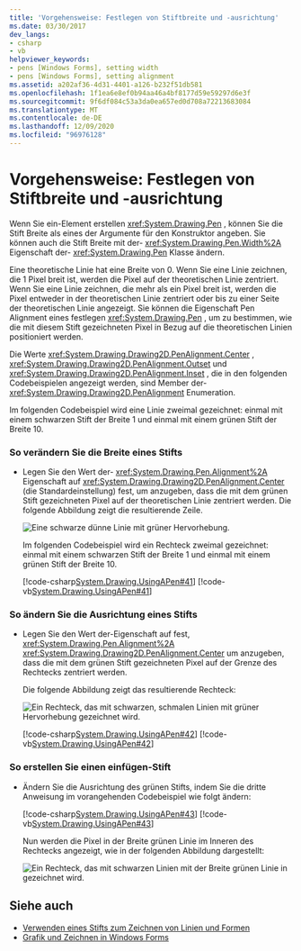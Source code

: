 ```yaml
---
title: 'Vorgehensweise: Festlegen von Stiftbreite und -ausrichtung'
ms.date: 03/30/2017
dev_langs:
- csharp
- vb
helpviewer_keywords:
- pens [Windows Forms], setting width
- pens [Windows Forms], setting alignment
ms.assetid: a202af36-4d31-4401-a126-b232f51db581
ms.openlocfilehash: 1f1ea6e8ef0b94aa46a4bf8177d59e59297d6e3f
ms.sourcegitcommit: 9f6df084c53a3da0ea657ed0d708a72213683084
ms.translationtype: MT
ms.contentlocale: de-DE
ms.lasthandoff: 12/09/2020
ms.locfileid: "96976128"
---
```

# <a name="how-to-set-pen-width-and-alignment"></a>Vorgehensweise: Festlegen von Stiftbreite und -ausrichtung
Wenn Sie ein-Element erstellen <xref:System.Drawing.Pen> , können Sie die Stift Breite als eines der Argumente für den Konstruktor angeben. Sie können auch die Stift Breite mit der- <xref:System.Drawing.Pen.Width%2A> Eigenschaft der- <xref:System.Drawing.Pen> Klasse ändern.  
  
 Eine theoretische Linie hat eine Breite von 0. Wenn Sie eine Linie zeichnen, die 1 Pixel breit ist, werden die Pixel auf der theoretischen Linie zentriert. Wenn Sie eine Linie zeichnen, die mehr als ein Pixel breit ist, werden die Pixel entweder in der theoretischen Linie zentriert oder bis zu einer Seite der theoretischen Linie angezeigt. Sie können die Eigenschaft Pen Alignment eines festlegen <xref:System.Drawing.Pen> , um zu bestimmen, wie die mit diesem Stift gezeichneten Pixel in Bezug auf die theoretischen Linien positioniert werden.  
  
 Die Werte <xref:System.Drawing.Drawing2D.PenAlignment.Center> , <xref:System.Drawing.Drawing2D.PenAlignment.Outset> und <xref:System.Drawing.Drawing2D.PenAlignment.Inset> , die in den folgenden Codebeispielen angezeigt werden, sind Member der- <xref:System.Drawing.Drawing2D.PenAlignment> Enumeration.  
  
 Im folgenden Codebeispiel wird eine Linie zweimal gezeichnet: einmal mit einem schwarzen Stift der Breite 1 und einmal mit einem grünen Stift der Breite 10.  
  
### <a name="to-vary-the-width-of-a-pen"></a>So verändern Sie die Breite eines Stifts  
  
- Legen Sie den Wert der- <xref:System.Drawing.Pen.Alignment%2A> Eigenschaft auf <xref:System.Drawing.Drawing2D.PenAlignment.Center> (die Standardeinstellung) fest, um anzugeben, dass die mit dem grünen Stift gezeichneten Pixel auf der theoretischen Linie zentriert werden. Die folgende Abbildung zeigt die resultierende Zeile.  
  
     ![Eine schwarze dünne Linie mit grüner Hervorhebung.](./media/how-to-set-pen-width-and-alignment/green-pixels-centered-line.gif)  
  
     Im folgenden Codebeispiel wird ein Rechteck zweimal gezeichnet: einmal mit einem schwarzen Stift der Breite 1 und einmal mit einem grünen Stift der Breite 10.  
  
     [!code-csharp[System.Drawing.UsingAPen#41](~/samples/snippets/csharp/VS_Snippets_Winforms/System.Drawing.UsingAPen/CS/Class1.cs#41)]
     [!code-vb[System.Drawing.UsingAPen#41](~/samples/snippets/visualbasic/VS_Snippets_Winforms/System.Drawing.UsingAPen/VB/Class1.vb#41)]  
  
### <a name="to-change-the-alignment-of-a-pen"></a>So ändern Sie die Ausrichtung eines Stifts  
  
- Legen Sie den Wert der-Eigenschaft auf fest, <xref:System.Drawing.Pen.Alignment%2A> <xref:System.Drawing.Drawing2D.PenAlignment.Center> um anzugeben, dass die mit dem grünen Stift gezeichneten Pixel auf der Grenze des Rechtecks zentriert werden.  
  
     Die folgende Abbildung zeigt das resultierende Rechteck:
  
     ![Ein Rechteck, das mit schwarzen, schmalen Linien mit grüner Hervorhebung gezeichnet wird.](./media/how-to-set-pen-width-and-alignment/green-pixels-centered-rectangle.gif)  
  
     [!code-csharp[System.Drawing.UsingAPen#42](~/samples/snippets/csharp/VS_Snippets_Winforms/System.Drawing.UsingAPen/CS/Class1.cs#42)]
     [!code-vb[System.Drawing.UsingAPen#42](~/samples/snippets/visualbasic/VS_Snippets_Winforms/System.Drawing.UsingAPen/VB/Class1.vb#42)]  
  
### <a name="to-create-an-inset-pen"></a>So erstellen Sie einen einfügen-Stift  
  
- Ändern Sie die Ausrichtung des grünen Stifts, indem Sie die dritte Anweisung im vorangehenden Codebeispiel wie folgt ändern:  
  
     [!code-csharp[System.Drawing.UsingAPen#43](~/samples/snippets/csharp/VS_Snippets_Winforms/System.Drawing.UsingAPen/CS/Class1.cs#43)]
     [!code-vb[System.Drawing.UsingAPen#43](~/samples/snippets/visualbasic/VS_Snippets_Winforms/System.Drawing.UsingAPen/VB/Class1.vb#43)]  
  
     Nun werden die Pixel in der Breite grünen Linie im Inneren des Rechtecks angezeigt, wie in der folgenden Abbildung dargestellt:
  
     ![Ein Rechteck, das mit schwarzen Linien mit der Breite grünen Linie in gezeichnet wird.](./media/how-to-set-pen-width-and-alignment/green-pixels-inside-rectangle.gif)  
  
## <a name="see-also"></a>Siehe auch

- [Verwenden eines Stifts zum Zeichnen von Linien und Formen](using-a-pen-to-draw-lines-and-shapes.md)
- [Grafik und Zeichnen in Windows Forms](graphics-and-drawing-in-windows-forms.md)
